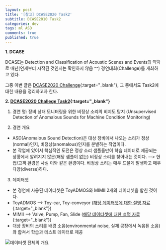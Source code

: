 ```yaml
---
layout: post
title: '[참고] DCASE2020 Task2'
subtitle: DCASE2010 Task2
categories: dev
tags: ml ASD
comments: true
published: true
---
```

**1. DCASE**

DCASE는 Detection and Classification of Acoustic Scenes and Events의 약자로 매년(언제부터 시작된 것인지는 확인하지 않음 ^^) 경연대회(Challenge)를 개최하고 있다.

그중 이번 글은 [DCASE2020 Challenge](http://dcase.community/challenge2020/index){:target="_blank"}, 그 중에서도 Task2에 대한 내용을 정리하고자 한다.

**2. [DCASE2020 Challege Task2](http://dcase.community/challenge2020/task-unsupervised-detection-of-anomalous-sounds){:target="_blank"}**

1) 경연 명: 장비 상태 모니터링을 위한 비정상 소리의 비지도 탐지 (Unsupervised Detection of Anomalous Sounds for Machine Condition Monitoring)

2) 경연 개요
- ASD(Anomalous Sound Detection)은 대상 장비에서 나오는 소리가 정상(normal)인지, 비정상(anomalous)인지를 분별하는 작업이다.
- 본 작업에 있어서 핵심적인 도전은 정상 소리 샘플들만이 학습 데이터로 제공되는 상황에서 알려지지 않은(해당 샘플이 없는) 비정상 소리를 찾아내는 것이다. --> 현업/고객 환경은 사실 이와 같은 환경이다. 비정상 소리는 매우 드물게 발생하고 매우 다양(diverse)하다.

3) 데이터셋
- 본 경연에 사용된 데이터셋은 ToyADMOS와 MIMII 2개의 데이터셋을 합친 것이다.
- ToyADMOS --> Toy-car, Toy-conveyor ([해당 데이터셋에 대한 설명 자료](https://ieeexplore.ieee.org/document/8937164){:target="_blank"})
- MIMII --> Valve, Pump, Fan, Slide ([해당 데이터셋에 대한 설명 자료](http://dcase.community/documents/workshop2019/proceedings/DCASE2019Workshop_Purohit_21.pdf){:target="_blank"})
- 대상 장비의 소리를 배경 소음(environmental noise, 실제 공장에서 녹음된 소음)와 합쳐서 학습과 테스트 데이터로 제공

![데이터셋 전체의 개요](https://AIWithDaddy.github.io/assets/img/dev/ml/2021-04-01-dev-ml-dcase2020.jpg)  

